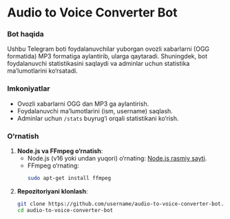 # Audio to Voice Converter Bot

### Bot haqida
Ushbu Telegram boti foydalanuvchilar yuborgan ovozli xabarlarni (OGG formatida) MP3 formatiga aylantirib, ularga qaytaradi. Shuningdek, bot foydalanuvchi statistikasini saqlaydi va adminlar uchun statistika ma’lumotlarini ko‘rsatadi.

### Imkoniyatlar
- Ovozli xabarlarni OGG dan MP3 ga aylantirish.
- Foydalanuvchi ma’lumotlarini (ism, username) saqlash.
- Adminlar uchun `/stats` buyrug‘i orqali statistikani ko‘rish.

### O‘rnatish
1. **Node.js va FFmpeg o‘rnatish**:
   - Node.js (v16 yoki undan yuqori) o‘rnating: [Node.js rasmiy sayti](https://nodejs.org/).
   - FFmpeg o‘rnating:
     ```bash
     sudo apt-get install ffmpeg
     ```
2. **Repozitoriyani klonlash**:
   ```bash
   git clone https://github.com/username/audio-to-voice-converter-bot.git
   cd audio-to-voice-converter-bot
